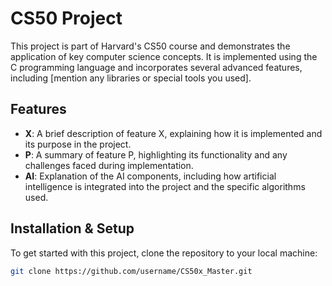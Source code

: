# CS50 Project

This project is part of Harvard's CS50 course and demonstrates the application of key computer science concepts. It is implemented using the C programming language and incorporates several advanced features, including [mention any libraries or special tools you used].

## Features

- **X**: A brief description of feature X, explaining how it is implemented and its purpose in the project.
- **P**: A summary of feature P, highlighting its functionality and any challenges faced during implementation.
- **AI**: Explanation of the AI components, including how artificial intelligence is integrated into the project and the specific algorithms used.

## Installation & Setup

To get started with this project, clone the repository to your local machine:

```bash
git clone https://github.com/username/CS50x_Master.git
```

